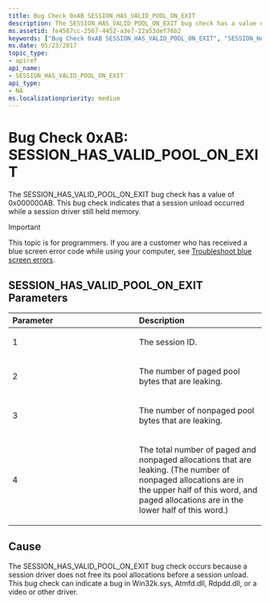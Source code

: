 ```yaml
---
title: Bug Check 0xAB SESSION_HAS_VALID_POOL_ON_EXIT
description: The SESSION_HAS_VALID_POOL_ON_EXIT bug check has a value of 0x000000AB. This bug check indicates that a session unload occurred while a session driver still held memory.
ms.assetid: fe4587cc-2567-4452-a3e7-22a53def76b2
keywords: ["Bug Check 0xAB SESSION_HAS_VALID_POOL_ON_EXIT", "SESSION_HAS_VALID_POOL_ON_EXIT"]
ms.date: 05/23/2017
topic_type:
- apiref
api_name:
- SESSION_HAS_VALID_POOL_ON_EXIT
api_type:
- NA
ms.localizationpriority: medium
---
```


# Bug Check 0xAB: SESSION\_HAS\_VALID\_POOL\_ON\_EXIT


The SESSION\_HAS\_VALID\_POOL\_ON\_EXIT bug check has a value of 0x000000AB. This bug check indicates that a session unload occurred while a session driver still held memory.

> [!IMPORTANT]
> This topic is for programmers. If you are a customer who has received a blue screen error code while using your computer, see [Troubleshoot blue screen errors](https://windows.microsoft.com/windows-10/troubleshoot-blue-screen-errors).


## SESSION\_HAS\_VALID\_POOL\_ON\_EXIT Parameters


<table>
<colgroup>
<col width="50%" />
<col width="50%" />
</colgroup>
<thead>
<tr class="header">
<th align="left">Parameter</th>
<th align="left">Description</th>
</tr>
</thead>
<tbody>
<tr class="odd">
<td align="left"><p>1</p></td>
<td align="left"><p>The session ID.</p></td>
</tr>
<tr class="even">
<td align="left"><p>2</p></td>
<td align="left"><p>The number of paged pool bytes that are leaking.</p></td>
</tr>
<tr class="odd">
<td align="left"><p>3</p></td>
<td align="left"><p>The number of nonpaged pool bytes that are leaking.</p></td>
</tr>
<tr class="even">
<td align="left"><p>4</p></td>
<td align="left"><p>The total number of paged and nonpaged allocations that are leaking. (The number of nonpaged allocations are in the upper half of this word, and paged allocations are in the lower half of this word.)</p></td>
</tr>
</tbody>
</table>

 

Cause
-----

The SESSION\_HAS\_VALID\_POOL\_ON\_EXIT bug check occurs because a session driver does not free its pool allocations before a session unload. This bug check can indicate a bug in Win32k.sys, Atmfd.dll, Rdpdd.dll, or a video or other driver.

 

 




